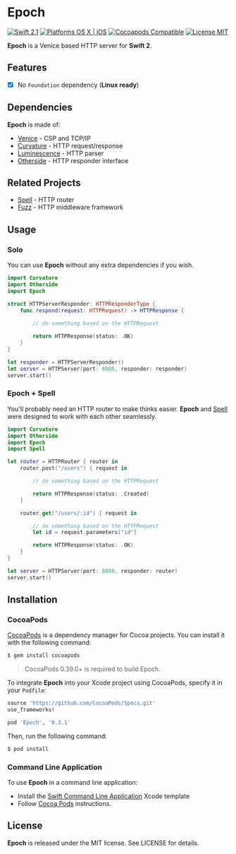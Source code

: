 Epoch
=====

[![Swift 2.1](https://img.shields.io/badge/Swift-2.1-orange.svg?style=flat)](https://developer.apple.com/swift/)
[![Platforms OS X | iOS](https://img.shields.io/badge/Platforms-OS%20X%20%7C%20iOS-lightgray.svg?style=flat)](https://developer.apple.com/swift/)
[![Cocoapods Compatible](https://img.shields.io/badge/Cocoapods-Compatible-4BC51D.svg?style=flat)](https://cocoapods.org/pods/Luminescence)
[![License MIT](https://img.shields.io/badge/License-MIT-blue.svg?style=flat)](https://github.com/Carthage/Carthage)

**Epoch** is a Venice based HTTP server for **Swift 2**.

## Features

- [x] No `Foundation` dependency (**Linux ready**)

## Dependencies

**Epoch** is made of:

- [Venice](https://github.com/Zewo/Venice) - CSP and TCP/IP
- [Curvature](https://github.com/Zewo/Curvature) - HTTP request/response
- [Luminescence](https://github.com/Zewo/Luminescence) - HTTP parser
- [Otherside](https://github.com/Zewo/Otherside) - HTTP responder interface

## Related Projects

- [Spell](https://github.com/Zewo/Spell) - HTTP router
- [Fuzz](https://github.com/Zewo/Fuzz) - HTTP middleware framework

## Usage

### Solo

You can use **Epoch** without any extra dependencies if you wish.

```swift
import Curvature
import Otherside
import Epoch

struct HTTPServerResponder: HTTPResponderType {
    func respond(request: HTTPRequest) -> HTTPResponse {
    
        // do something based on the HTTPRequest

        return HTTPResponse(status: .OK)
    }
}

let responder = HTTPServerResponder()
let server = HTTPServer(port: 8080, responder: responder)
server.start()
```

### Epoch + Spell

You'll probably need an HTTP router to make thinks easier. **Epoch** and [Spell](https://www.github.com/Zewo/Spell) were designed to work with each other seamlessly.

```swift
import Curvature
import Otherside
import Epoch
import Spell

let router = HTTPRouter { router in
    router.post("/users") { request in

        // do something based on the HTTPRequest

        return HTTPResponse(status: .Created)
    }

    router.get("/users/:id") { request in

        // do something based on the HTTPRequest
        let id = request.parameters["id"]

        return HTTPResponse(status: .OK)
    } 
}

let server = HTTPServer(port: 8080, responder: router)
server.start()
```

## Installation

### CocoaPods

[CocoaPods](http://cocoapods.org) is a dependency manager for Cocoa projects. You can install it with the following command:

```bash
$ gem install cocoapods
```

> CocoaPods 0.39.0+ is required to build Epoch.

To integrate **Epoch** into your Xcode project using CocoaPods, specify it in your `Podfile`:

```ruby
source 'https://github.com/CocoaPods/Specs.git'
use_frameworks!

pod 'Epoch', '0.3.1'
```

Then, run the following command:

```bash
$ pod install
```

### Command Line Application

To use **Epoch** in a command line application:

- Install the [Swift Command Line Application](https://github.com/Zewo/Swift-Command-Line-Application-Template) Xcode template
- Follow [Cocoa Pods](#cocoapods) instructions.

License
-------

**Epoch** is released under the MIT license. See LICENSE for details.
